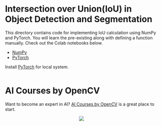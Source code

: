 # Intersection over Union(IoU) in Object Detection and Segmentation

This directory contains code for implementing IoU calculation using NumPy and PyTorch. You will learn the pre-existing along with defining a function manually. Check out the Colab notebooks below.

 - [NumPy](https://colab.research.google.com/github/spmallick/learnopencv/blob/master/Intersection-over-Union-IoU-in-Object-Detection-and-Segmentation/IoU_NumPy.ipynb)
 - [PyTorch](https://colab.research.google.com/github/spmallick/learnopencv/blob/master/Intersection-over-Union-IoU-in-Object-Detection-and-Segmentation/IoU_PyTorch.ipynb)

Install [PyTorch](https://pytorch.org/get-started/locally/) for local system.

 <img src="" alt="">

 # AI Courses by OpenCV

Want to become an expert in AI? [AI Courses by OpenCV](https://opencv.org/courses/) is a great place to start.

<a href="https://opencv.org/courses/">
<p align="center"> 
<img src="https://www.learnopencv.com/wp-content/uploads/2020/04/AI-Courses-By-OpenCV-Github.png">
</p>
</a>
